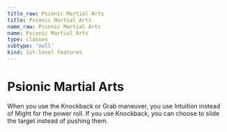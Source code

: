 ```yaml
---
title_raw: Psionic Martial Arts
title: Psionic Martial Arts
name_raw: Psionic Martial Arts
name: Psionic Martial Arts
type: classes
subtype: 'null'
kind: 1st-level features
---
```


# Psionic Martial Arts

When you use the Knockback or Grab maneuver, you use Intuition instead of Might for the power roll. If you use Knockback, you can choose to slide the target instead of pushing them.

